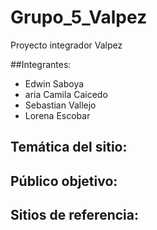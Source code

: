 # Grupo_5_Valpez
Proyecto integrador Valpez

##Integrantes:
- Edwin Saboya
- aria Camila Caicedo
- Sebastian Vallejo
- Lorena Escobar

## Temática del sitio: 

## Público objetivo:

## Sitios de referencia:


